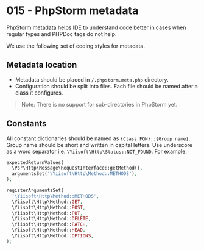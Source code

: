 # 015 - PhpStorm metadata

[PhpStorm metadata](https://www.jetbrains.com/help/phpstorm/ide-advanced-metadata.html) helps IDE to understand
code better in cases when regular types and PHPDoc tags do not help.

We use the following set of coding styles for metadata.

## Metadata location

- Metadata should be placed in `/.phpstorm.meta.php` directory.
- Configuration should be split into files. Each file should be named after a class it configures.

> Note: There is no support for sub-directories in PhpStorm yet.

## Constants 

All constant dictionaries should be named as `{Class FQN}::{Group name}`. Group name should be short and written in
capital letters. Use underscore as a word separator i.e. `\Yiisoft\Http\Status::NOT_FOUND`. For example:

```php
expectedReturnValues(
  \Psr\Http\Message\RequestInterface::getMethod(),
  argumentsSet('\Yiisoft\Http\Method::METHODS'),
);

registerArgumentsSet(
  '\Yiisoft\Http\Method::METHODS',
  \Yiisoft\Http\Method::GET,
  \Yiisoft\Http\Method::POST,
  \Yiisoft\Http\Method::PUT,
  \Yiisoft\Http\Method::DELETE,
  \Yiisoft\Http\Method::PATCH,
  \Yiisoft\Http\Method::HEAD,
  \Yiisoft\Http\Method::OPTIONS,
);
```
